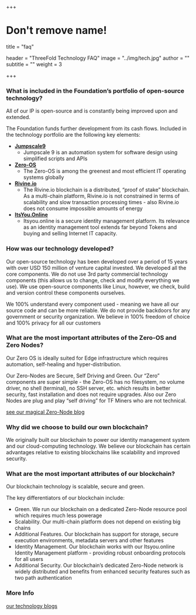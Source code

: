+++
# Don't remove name!
title = "faq"

header = "ThreeFold Technology FAQ"
image = "../img/tech.jpg"
author = ""
subtitle = ""
weight = 3

+++


### What is included in the Foundation’s portfolio of open-source technology?

All of our IP is open-source and is constantly being improved upon and extended.  

The Foundation funds further development from its cash flows. Included in the technology portfolio are the following key elements:

- [**Jumpscale9**](https://github.com/jumpscale)
    - Jumpscale 9 is an automation system for software design using simplified scripts and APIs
- [**Zero-OS**](https://github.com/zero-os)
    - The Zero-OS is among the greenest and most efficient IT operating systems globally
- [**Rivine.io**](https://github.com/rivine)  
    - The Rivine.io blockchain is a distributed, “proof of stake” blockchain.  As a multi-chain platform, Rivine.io is not constrained in terms of scalability and slow transaction processing times - also Rivine.io does not consume impossible amounts of energy
- [**ItsYou.Online**](https://github.com/itsyouonline)
    - Itsyou.online is a  secure identity management platform.  Its relevance as an identity management tool extends far beyond Tokens and buying and selling Internet IT capacity.

### ​How was our technology developed?

Our open-source technology has been developed over a period of 15 years with over USD 150 million of venture capital invested.  We developed all the core components.  We do not use 3rd party commercial technology components (this allows us to change, check and modify everything we use).  We use open-source components like Linux, however, we check, build and version control these components ourselves.  

We 100% understand every component used - meaning we have all our source code and can be more reliable.  We do not provide backdoors for any government or security organization.  We believe in 100% freedom of choice and 100% privacy for all our customers

### What are the most important attributes of the Zero-OS and Zero Nodes?

Our Zero OS is ideally suited for Edge infrastructure which requires automation, self-healing and hyper-distribution.

Our Zero-Nodes are Secure, Self Driving and Green.  Our “Zero” components are super simple - the Zero-OS has no filesystem, no volume driver, no shell (terminal), no SSH server, etc. which results in better security, fast installation and does not require upgrades.  Also our Zero Nodes are plug and play “self driving” for TF Miners who are not technical.  

[see our magical Zero-Node blog](/information/magical-zero-node/)


### Why did we choose to build our own blockchain?

We originally built our blockchain to power our identity management system and our cloud-computing technology. We believe our blockchain has certain advantages relative to existing blockchains like scalability and improved security.

### What are the most important attributes of our blockchain?

Our blockchain technology is scalable, secure and green.  

The key differentiators of our blockchain include:
- Green.  We  run our blockchain on a dedicated Zero-Node resource pool which requires much less powerage
- Scalability.  Our multi-chain platform does not depend on existing big chains
- Additional Features.  Our blockchain has support for storage, secure execution environments, metadata servers and other features
- Identity Management.  Our blockchain works with our Itsyou.online Identity Management platform - providing robust onboarding protocols for all users
- Additional Security.  Our blockchain’s dedicated Zero-Node network is widely distributed and benefits from enhanced security features such as two path authentication


### More Info

[our technology blogs](/information/)
